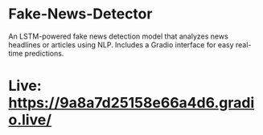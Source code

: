 # Fake-News-Detector
An LSTM-powered fake news detection model that analyzes news headlines or articles using NLP. Includes a Gradio interface for easy real-time predictions.

# Live: https://9a8a7d25158e66a4d6.gradio.live/
